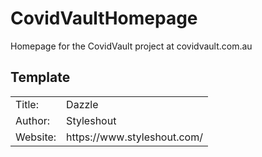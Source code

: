 # CovidVaultHomepage
Homepage for the CovidVault project at covidvault.com.au

## Template

<table>
<tr>
<td>Title:</td>
<td>Dazzle</td>
</tr>
<tr>
<td>Author:</td>
<td>Styleshout</td>
</tr>
<tr>
<td>Website:</td>
<td>https://www.styleshout.com/</td>
</tr>
</table>